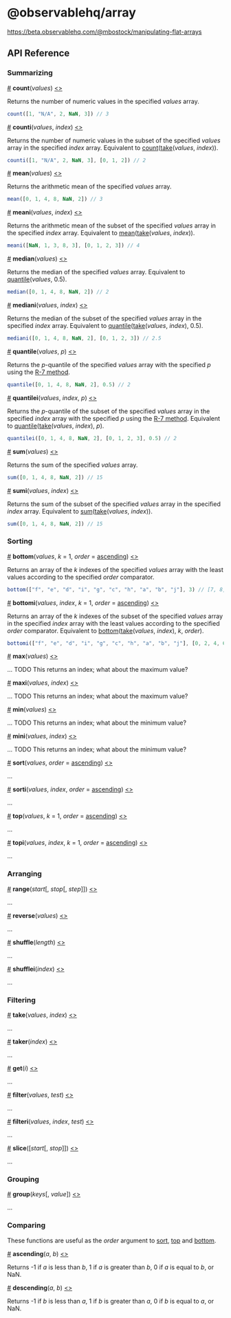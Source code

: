 # @observablehq/array

https://beta.observablehq.com/@mbostock/manipulating-flat-arrays

## API Reference

### Summarizing

<a href="#count" name="count">#</a> <b>count</b>(<i>values</i>) [<>](https://github.com/observablehq/array/blob/master/src/count.js "Source")

Returns the number of numeric values in the specified *values* array.

```js
count([1, "N/A", 2, NaN, 3]) // 3
```

<a href="#counti" name="counti">#</a> <b>counti</b>(<i>values</i>, <i>index</i>) [<>](https://github.com/observablehq/array/blob/master/src/counti.js "Source")

Returns the number of numeric values in the subset of the specified *values* array in the specified *index* array. Equivalent to [count](#count)([take](#take)(*values*, *index*)).

```js
counti([1, "N/A", 2, NaN, 3], [0, 1, 2]) // 2
```

<a href="#mean" name="mean">#</a> <b>mean</b>(<i>values</i>) [<>](https://github.com/observablehq/array/blob/master/src/mean.js "Source")

Returns the arithmetic mean of the specified *values* array.

```js
mean([0, 1, 4, 8, NaN, 2]) // 3
```

<a href="#meani" name="meani">#</a> <b>meani</b>(<i>values</i>, <i>index</i>) [<>](https://github.com/observablehq/array/blob/master/src/meani.js "Source")

Returns the arithmetic mean of the subset of the specified *values* array in the specified *index* array. Equivalent to [mean](#mean)([take](#take)(*values*, *index*)).

```js
meani([NaN, 1, 3, 8, 3], [0, 1, 2, 3]) // 4
```

<a href="#median" name="median">#</a> <b>median</b>(<i>values</i>) [<>](https://github.com/observablehq/array/blob/master/src/median.js "Source")

Returns the median of the specified *values* array. Equivalent to [quantile](#quantile)(*values*, 0.5).

```js
median([0, 1, 4, 8, NaN, 2]) // 2
```

<a href="#mediani" name="mediani">#</a> <b>mediani</b>(<i>values</i>, <i>index</i>) [<>](https://github.com/observablehq/array/blob/master/src/mediani.js "Source")

Returns the median of the subset of the specified *values* array in the specified *index* array. Equivalent to [quantile](#quantile)([take](#take)(*values*, *index*), 0.5).

```js
mediani([0, 1, 4, 8, NaN, 2], [0, 1, 2, 3]) // 2.5
```

<a href="#quantile" name="quantile">#</a> <b>quantile</b>(<i>values</i>, <i>p</i>) [<>](https://github.com/observablehq/array/blob/master/src/quantile.js "Source")

Returns the *p*-quantile of the specified *values* array with the specified *p* using the [R-7 method](https://en.wikipedia.org/wiki/Quantile#Quantiles_of_a_population).

```js
quantile([0, 1, 4, 8, NaN, 2], 0.5) // 2
```

<a href="#quantilei" name="quantilei">#</a> <b>quantilei</b>(<i>values</i>, <i>index</i>, <i>p</i>) [<>](https://github.com/observablehq/array/blob/master/src/quantilei.js "Source")

Returns the *p*-quantile of the subset of the specified *values* array in the specified *index* array with the specified *p* using the [R-7 method](https://en.wikipedia.org/wiki/Quantile#Quantiles_of_a_population). Equivalent to [quantile](#quantile)([take](#take)(*values*, *index*), *p*).

```js
quantilei([0, 1, 4, 8, NaN, 2], [0, 1, 2, 3], 0.5) // 2
```

<a href="#sum" name="sum">#</a> <b>sum</b>(<i>values</i>) [<>](https://github.com/observablehq/array/blob/master/src/sum.js "Source")

Returns the sum of the specified *values* array.

```js
sum([0, 1, 4, 8, NaN, 2]) // 15
```

<a href="#sumi" name="sumi">#</a> <b>sumi</b>(<i>values</i>, <i>index</i>) [<>](https://github.com/observablehq/array/blob/master/src/sumi.js "Source")

Returns the sum of the subset of the specified *values* array in the specified *index* array. Equivalent to [sum](#sum)([take](#take)(*values*, *index*)).

```js
sum([0, 1, 4, 8, NaN, 2]) // 15
```

### Sorting

<a href="#bottom" name="bottom">#</a> <b>bottom</b>(<i>values</i>, <i>k</i> = 1, <i>order</i> = [ascending](#ascending)) [<>](https://github.com/observablehq/array/blob/master/src/bottom.js "Source")

Returns an array of the *k* indexes of the specified *values* array with the least values according to the specified *order* comparator.

```js
bottom(["f", "e", "d", "i", "g", "c", "h", "a", "b", "j"], 3) // [7, 8, 5]
```

<a href="#bottomi" name="bottomi">#</a> <b>bottomi</b>(<i>values</i>, <i>index</i>, <i>k</i> = 1, <i>order</i> = [ascending](#ascending)) [<>](https://github.com/observablehq/array/blob/master/src/bottomi.js "Source")

Returns an array of the *k* indexes of the subset of the specified *values* array in the specified *index* array with the least values according to the specified *order* comparator. Equivalent to [bottom](#bottom)([take](#take)(*values*, *index*), *k*, *order*).

```js
bottomi(["f", "e", "d", "i", "g", "c", "h", "a", "b", "j"], [0, 2, 4, 6], 2) // [2, 0]
```

<a href="#max" name="max">#</a> <b>max</b>(<i>values</i>) [<>](https://github.com/observablehq/array/blob/master/src/max.js "Source")

… TODO This returns an index; what about the maximum value?

<a href="#maxi" name="maxi">#</a> <b>maxi</b>(<i>values</i>, <i>index</i>) [<>](https://github.com/observablehq/array/blob/master/src/maxi.js "Source")

… TODO This returns an index; what about the maximum value?

<a href="#min" name="min">#</a> <b>min</b>(<i>values</i>) [<>](https://github.com/observablehq/array/blob/master/src/min.js "Source")

… TODO This returns an index; what about the minimum value?

<a href="#mini" name="mini">#</a> <b>mini</b>(<i>values</i>, <i>index</i>) [<>](https://github.com/observablehq/array/blob/master/src/mini.js "Source")

… TODO This returns an index; what about the minimum value?

<a href="#sort" name="sort">#</a> <b>sort</b>(<i>values</i>, <i>order</i> = [ascending](#ascending)) [<>](https://github.com/observablehq/array/blob/master/src/sort.js "Source")

…

<a href="#sorti" name="sorti">#</a> <b>sorti</b>(<i>values</i>, <i>index</i>, <i>order</i> = [ascending](#ascending)) [<>](https://github.com/observablehq/array/blob/master/src/sorti.js "Source")

…

<a href="#top" name="top">#</a> <b>top</b>(<i>values</i>, <i>k</i> = 1, <i>order</i> = [ascending](#ascending)) [<>](https://github.com/observablehq/array/blob/master/src/top.js "Source")

…

<a href="#topi" name="topi">#</a> <b>topi</b>(<i>values</i>, <i>index</i>, <i>k</i> = 1, <i>order</i> = [ascending](#ascending)) [<>](https://github.com/observablehq/array/blob/master/src/topi.js "Source")

…

### Arranging

<a href="#range" name="range">#</a> <b>range</b>(<i>start</i>[, <i>stop</i>[, <i>step</i>]]) [<>](https://github.com/observablehq/array/blob/master/src/range.js "Source")

…

<a href="#reverse" name="reverse">#</a> <b>reverse</b>(<i>values</i>) [<>](https://github.com/observablehq/array/blob/master/src/reverse.js "Source")

…

<a href="#shuffle" name="shuffle">#</a> <b>shuffle</b>(<i>length</i>) [<>](https://github.com/observablehq/array/blob/master/src/shuffle.js "Source")

…

<a href="#shufflei" name="shufflei">#</a> <b>shufflei</b>(<i>index</i>) [<>](https://github.com/observablehq/array/blob/master/src/shufflei.js "Source")

…

### Filtering

<a href="#take" name="take">#</a> <b>take</b>(<i>values</i>, <i>index</i>) [<>](https://github.com/observablehq/array/blob/master/src/take.js "Source")

…

<a href="#taker" name="taker">#</a> <b>taker</b>(<i>index</i>) [<>](https://github.com/observablehq/array/blob/master/src/taker.js "Source")

…

<a href="#get" name="get">#</a> <b>get</b>(<i>i</i>) [<>](https://github.com/observablehq/array/blob/master/src/get.js "Source")

…

<a href="#filter" name="filter">#</a> <b>filter</b>(<i>values</i>, <i>test</i>) [<>](https://github.com/observablehq/array/blob/master/src/filter.js "Source")

…

<a href="#filteri" name="filteri">#</a> <b>filteri</b>(<i>values</i>, <i>index</i>, <i>test</i>) [<>](https://github.com/observablehq/array/blob/master/src/filteri.js "Source")

…

<a href="#slice" name="slice">#</a> <b>slice</b>([<i>start</i>[, <i>stop</i>]]) [<>](https://github.com/observablehq/array/blob/master/src/slice.js "Source")

…

### Grouping

<a href="#group" name="group">#</a> <b>group</b>(<i>keys</i>[, <i>value</i>]) [<>](https://github.com/observablehq/array/blob/master/src/group.js "Source")

…

### Comparing

These functions are useful as the *order* argument to [sort](#sort), [top](#top) and [bottom](#bottom).

<a href="#ascending" name="ascending">#</a> <b>ascending</b>(<i>a</i>, <i>b</i>) [<>](https://github.com/observablehq/array/blob/master/src/ascending.js "Source")

Returns -1 if *a* is less than *b*, 1 if *a* is greater than *b*, 0 if *a* is equal to *b*, or NaN.

<a href="#descending" name="descending">#</a> <b>descending</b>(<i>a</i>, <i>b</i>) [<>](https://github.com/observablehq/array/blob/master/src/descending.js "Source")

Returns -1 if *b* is less than *a*, 1 if *b* is greater than *a*, 0 if *b* is equal to *a*, or NaN.
